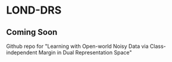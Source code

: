 # LOND-DRS
## Coming Soon
Github repo for "Learning with Open-world Noisy Data via Class-independent Margin in Dual Representation Space"
